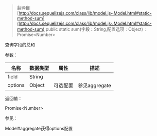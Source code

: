 > 翻译自 [http://docs.sequelizejs.com/class/lib/model.js~Model.html#static-method-sum](http://docs.sequelizejs.com/class/lib/model.js~Model.html#static-method-sum)
public static sum(字段：String,配置选项：Object)：Promise\<Number>

查询字段的总和

参数：

名称 | 数据类型 | 属性 | 描述
-- | -- | -- | --
field | String
options | Object | 可选配置 | 参见aggregate

返回值：

Promise\<Number>

参见：

Model#aggregate获得options配置